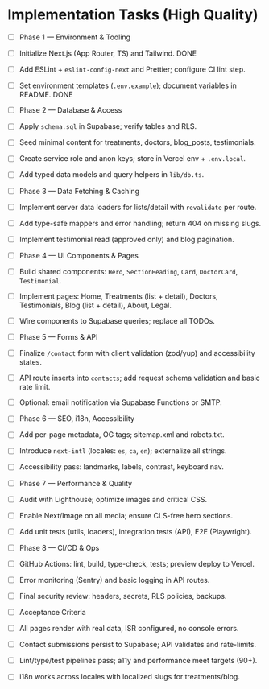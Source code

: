 # Implementation Tasks (High Quality)

-[ ]  Phase 1 — Environment & Tooling
 -[ ] Initialize Next.js (App Router, TS) and Tailwind. DONE
 -[ ] Add ESLint + `eslint-config-next` and Prettier; configure CI lint step.
 -[ ] Set environment templates (`.env.example`); document variables in README. DONE

-[ ]  Phase 2 — Database & Access
 -[ ] Apply `schema.sql` in Supabase; verify tables and RLS.
 -[ ] Seed minimal content for treatments, doctors, blog_posts, testimonials.
 -[ ] Create service role and anon keys; store in Vercel env + `.env.local`.
 -[ ] Add typed data models and query helpers in `lib/db.ts`.

-[ ]  Phase 3 — Data Fetching & Caching
 -[ ] Implement server data loaders for lists/detail with `revalidate` per route.
 -[ ] Add type-safe mappers and error handling; return 404 on missing slugs.
 -[ ] Implement testimonial read (approved only) and blog pagination.

-[ ]  Phase 4 — UI Components & Pages
 -[ ] Build shared components: `Hero`, `SectionHeading`, `Card`, `DoctorCard`, `Testimonial`.
 -[ ] Implement pages: Home, Treatments (list + detail), Doctors, Testimonials, Blog (list + detail), About, Legal.
 -[ ] Wire components to Supabase queries; replace all TODOs.

-[ ]  Phase 5 — Forms & API
 -[ ] Finalize `/contact` form with client validation (zod/yup) and accessibility states.
 -[ ] API route inserts into `contacts`; add request schema validation and basic rate limit.
 -[ ] Optional: email notification via Supabase Functions or SMTP.

-[ ]  Phase 6 — SEO, i18n, Accessibility
 -[ ] Add per-page metadata, OG tags; sitemap.xml and robots.txt.
 -[ ] Introduce `next-intl` (locales: `es`, `ca`, `en`); externalize all strings.
 -[ ] Accessibility pass: landmarks, labels, contrast, keyboard nav.

-[ ]  Phase 7 — Performance & Quality
 -[ ] Audit with Lighthouse; optimize images and critical CSS.
 -[ ] Enable Next/Image on all media; ensure CLS-free hero sections.
 -[ ] Add unit tests (utils, loaders), integration tests (API), E2E (Playwright).

-[ ]  Phase 8 — CI/CD & Ops
 -[ ] GitHub Actions: lint, build, type-check, tests; preview deploy to Vercel.
 -[ ] Error monitoring (Sentry) and basic logging in API routes.
 -[ ] Final security review: headers, secrets, RLS policies, backups.

-[ ]  Acceptance Criteria
 -[ ] All pages render with real data, ISR configured, no console errors.
 -[ ] Contact submissions persist to Supabase; API validates and rate-limits.
 -[ ] Lint/type/test pipelines pass; a11y and performance meet targets (90+).
 -[ ] i18n works across locales with localized slugs for treatments/blog.
